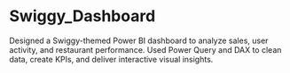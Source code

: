 # Swiggy_Dashboard
Designed a Swiggy-themed Power BI dashboard to analyze sales, user activity, and restaurant performance. Used Power Query and DAX to clean data, create KPIs, and deliver interactive visual insights.
